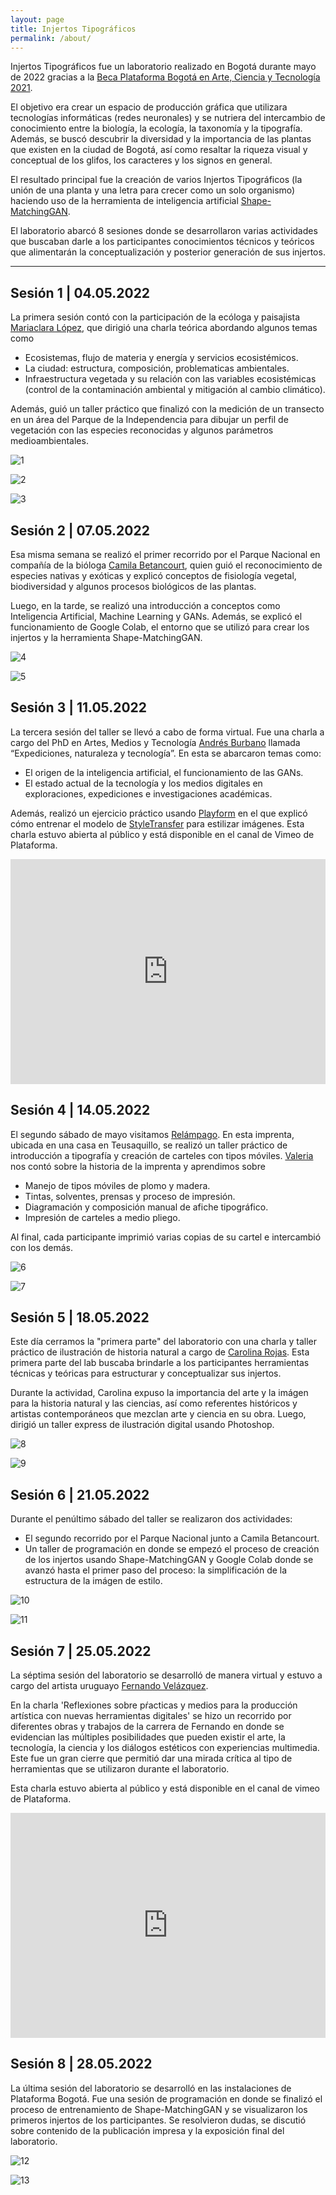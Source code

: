 ```yaml
---
layout: page
title: Injertos Tipográficos
permalink: /about/
---
```


Injertos Tipográficos fue un laboratorio realizado en Bogotá durante mayo de 2022 gracias a la [Beca Plataforma Bogotá en Arte, Ciencia y Tecnología 2021](https://plataformabogota.gov.co/).

El objetivo era crear un espacio de producción gráfica que utilizara tecnologías informáticas (redes neuronales) y se nutriera del intercambio de conocimiento entre la biología, la ecología, la taxonomía y la tipografía. Además, se buscó descubrir la diversidad y la importancia de las plantas que existen en la ciudad de Bogotá, así como resaltar la riqueza visual y conceptual de los glifos, los caracteres y los signos en general.

El resultado principal fue la creación de varios Injertos Tipográficos (la unión de una planta y una letra para crecer como un solo organismo) haciendo uso de la herramienta de inteligencia artificial [Shape-MatchingGAN](https://github.com/VITA-Group/ShapeMatchingGAN).

El laboratorio abarcó 8 sesiones donde se desarrollaron varias actividades que buscaban darle a los participantes conocimientos técnicos y teóricos que alimentarán la conceptualización y posterior generación de sus injertos.

---

## Sesión 1 | 04.05.2022

La primera sesión contó con la participación de la ecóloga y paisajista [Mariaclara López](https://www.instagram.com/mariapaloz/), que dirigió una charla teórica abordando algunos temas como


- Ecosistemas, flujo de materia y energía y servicios ecosistémicos.
- La ciudad: estructura, composición, problematicas ambientales.
- Infraestructura vegetada y su relación con las variables ecosistémicas (control de la contaminación ambiental y mitigación al cambio climático).

 Además, guió un taller práctico que finalizó con la medición de un transecto en un área del Parque de la Independencia para dibujar un perfil de vegetación con las especies reconocidas y algunos parámetros medioambientales.

![1](https://static.observableusercontent.com/files/3528465eb03078089c5878ba67751bc21b224261544c833c8c0b71d480b49cbaa57d971feda710b03a4ad30c3e51bdc61fa4f67979953e195cfb3ac12eac4b09)

![2](https://static.observableusercontent.com/files/5120dc94ea40ee1091f6307780ead49c23a5a5c46d04bca66300ff622401fa994e2aa79ea01a36ccf455ec6f422f10f56d1ec76a4b591ea2c1abb03cff410f19)

![3](https://static.observableusercontent.com/files/7cf5174d4f3094f1d0ff38066ad3b2fdc7c07e51019f84fa812e85b1432d94de30c45ac018ce04ccf2cbfb6168cc3681969f10f3c550c4e07ea87ffecc802957)

## Sesión 2 | 07.05.2022
Esa misma semana se realizó el primer recorrido por el Parque Nacional en compañía de la bióloga [Camila Betancourt](https://www.instagram.com/cami_betancourt_/), quien guió el reconocimiento de especies nativas y exóticas y explicó conceptos de fisiología vegetal, biodiversidad y algunos procesos biológicos de las plantas.

Luego, en la tarde, se realizó una introducción a conceptos como Inteligencia Artificial, Machine Learning y GANs. Además, se explicó el funcionamiento de Google Colab, el entorno que se utilizó para crear los injertos y la herramienta Shape-MatchingGAN.

![4](https://static.observableusercontent.com/files/d21da180271df90b7c28dbc7b2a8306db3e7688b53d09cc8664db77b78414f6ec2d634cfaad9390eb2a53c1b90093b4c9440b62e42994ddcaeb7e3922d764c83)

![5](https://static.observableusercontent.com/files/af38b97e18b51dc37f6beeb1b733d0ef5c95939e2d9d8406801f14a92ce6984d5df8a24b0fbb694e22188bf55cc79d2b36a6d3b64fcadbffd6971e518c0df2d1)

## Sesión 3 | 11.05.2022
La tercera sesión del taller se llevó a cabo de forma virtual. Fue una charla a cargo del PhD en Artes, Medios y Tecnología [Andrés Burbano](http://www.burbane.net/) llamada “Expediciones, naturaleza y tecnología”. En esta se abarcaron temas como:

- El origen de la inteligencia artificial, el funcionamiento de las GANs.
- El estado actual de la tecnología y los medios digitales en exploraciones, expediciones e investigaciones académicas.

Además, realizó un ejercicio práctico usando [Playform](https://www.playform.io/) en el que explicó cómo entrenar el modelo de [StyleTransfer](https://www.playform.io/style-transfer) para estilizar imágenes. Esta charla estuvo abierta al público y está disponible en el canal de Vimeo de Plataforma.

<iframe src="https://player.vimeo.com/video/716059128?h=83cb4d8d32" width="100%" height="360" frameborder="0" allow="autoplay; fullscreen; picture-in-picture" allowfullscreen></iframe>

## Sesión 4 | 14.05.2022
El segundo sábado de mayo visitamos [Relámpago](https://www.instagram.com/proyectorelampago/). En esta imprenta, ubicada en una casa en Teusaquillo, se realizó un taller práctico de introducción a tipografía y creación de carteles con tipos móviles. [Valeria](https://www.instagram.com/valeriagiraldorestrepo/) nos contó sobre la historia de la imprenta y aprendimos sobre

- Manejo de tipos móviles de plomo y madera.
- Tintas, solventes, prensas y proceso de impresión.
- Diagramación y composición manual de afiche tipográfico.
- Impresión de carteles a medio pliego.

Al final, cada participante imprimió varias copias de su cartel e intercambió con los demás.

![6](https://static.observableusercontent.com/files/fd3d99bc3325b62d9f4dbc5a6b8d4961b4a8b7247258592dbd8d7fb4cec33e9508384ff7ba9addf1d3689f39841375265d3b3ff4354c4f7261f2129868496f89)

![7](https://static.observableusercontent.com/files/020ce1a1ea071431eb9538db90af6a540496c41a6ea676ae203027f1adb414f6ba668fa0856b2b707749ea1e5138106b7c15a775a6c0944675b42b1978ce13f5)

## Sesión 5 | 18.05.2022
Este día cerramos la "primera parte" del laboratorio con una charla y taller práctico de ilustración de historia natural a cargo de [Carolina Rojas](https://www.instagram.com/gothsaveus/). Esta primera parte del lab buscaba brindarle a los participantes herramientas técnicas y teóricas para estructurar y conceptualizar sus injertos.

Durante la actividad, Carolina expuso la importancia del arte y la imágen para la historia natural y las ciencias, así como referentes históricos y artistas contemporáneos que mezclan arte y ciencia en su obra. Luego, dirigió un taller express de ilustración digital usando Photoshop.

![8](https://static.observableusercontent.com/files/9217744c20b484fda1aa92294810ae2361ce3e8625aa516b76c32180392aff1a9979fb2394d45aee5017c360181f562728e73c447e1211b1101bf62f335cc1ee)

![9](https://static.observableusercontent.com/files/86505fddcc796c22f52bc8ded0d29011073a9d90474884cd4d1f76ec954e69ee0c0e145a26ef2c3e9b4839c626e3b6abdb6f53d43afd0e4ffed3fd02d3df8a15)

## Sesión 6 | 21.05.2022
Durante el penúltimo sábado del taller se realizaron dos actividades:

- El segundo recorrido por el Parque Nacional junto a Camila Betancourt.
- Un taller de programación en donde se empezó el proceso de creación de los injertos usando Shape-MatchingGAN y Google Colab donde se avanzó hasta el primer paso del proceso: la simplificación de la estructura de la imágen de estilo.

![10](https://static.observableusercontent.com/files/41b026f122826c1dc45a29cc1af119f4a4476e4586a2f6bb63f31f8e99e2cf4d27620508b73239051a48ebc96918921ca88c8f8a7352292b561c248690eb43f2)

![11](https://static.observableusercontent.com/files/55ce87034d447583f2807b0fce823a833cb07c2bfd7cf31f99ec9a7a96c7653333fc81a114e2e65cab365e3f8f10204b4089a8e1346e69ce0a405052a8de73cd)

## Sesión 7 | 25.05.2022
La séptima sesión del laboratorio se desarrolló de manera virtual y estuvo a cargo del artista uruguayo [Fernando Velázquez](https://fernandovelazquez.art/).

En la charla 'Reflexiones sobre pŕacticas y medios para la producción artística con nuevas herramientas digitales' se hizo un recorrido por diferentes obras y trabajos de la carrera de Fernando en donde se evidencian las múltiples posibilidades que pueden existir el arte, la tecnología, la ciencia y los diálogos estéticos con experiencias multimedia. Este fue un gran cierre que permitió dar una mirada crítica al tipo de herramientas que se utilizaron durante el laboratorio.

Esta charla estuvo abierta al público y está disponible en el canal de vimeo de Plataforma.

<iframe src="https://player.vimeo.com/video/716152851?h=f12baac313" width="100%" height="360" frameborder="0" allow="autoplay; fullscreen; picture-in-picture" allowfullscreen></iframe>

## Sesión 8 | 28.05.2022
La última sesión del laboratorio se desarrolló en las instalaciones de Plataforma Bogotá. Fue una sesión de programación en donde se finalizó el proceso de entrenamiento de Shape-MatchingGAN y se visualizaron los primeros injertos de los participantes. Se resolvieron dudas, se discutió sobre contenido de la publicación impresa y la exposición final del laboratorio.

![12](https://static.observableusercontent.com/files/6ec372e306d3d3381fb0b8c482bf94b85c4373ed4e2ff9b2b7b5ebfa071220dcef076549b53df444a59d134473bdf6f8dec8cc4328c7d56e8ee4d4c3baf55f76)

![13](https://static.observableusercontent.com/files/a42d1b106dc14421ad8f922437758099f00705f3474a4d0eb6e87f5437afee491145220c04e7c1ffa4a6fdd0fed3c2f31f2414156a252c52371e7d3dda417222)